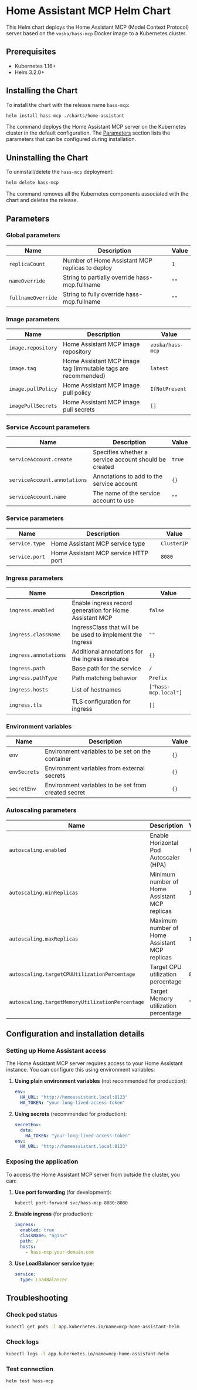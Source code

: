 # Home Assistant MCP Helm Chart

This Helm chart deploys the Home Assistant MCP (Model Context Protocol) server based on the `voska/hass-mcp` Docker image to a Kubernetes cluster.

## Prerequisites

- Kubernetes 1.16+
- Helm 3.2.0+

## Installing the Chart

To install the chart with the release name `hass-mcp`:

```bash
helm install hass-mcp ./charts/home-assistant
```

The command deploys the Home Assistant MCP server on the Kubernetes cluster in the default configuration. The [Parameters](#parameters) section lists the parameters that can be configured during installation.

## Uninstalling the Chart

To uninstall/delete the `hass-mcp` deployment:

```bash
helm delete hass-mcp
```

The command removes all the Kubernetes components associated with the chart and deletes the release.

## Parameters

### Global parameters

| Name                      | Description                                     | Value |
| ------------------------- | ----------------------------------------------- | ----- |
| `replicaCount`           | Number of Home Assistant MCP replicas to deploy        | `1`   |
| `nameOverride`           | String to partially override hass-mcp.fullname | `""`  |
| `fullnameOverride`       | String to fully override hass-mcp.fullname   | `""`  |

### Image parameters

| Name                | Description                                          | Value                    |
| ------------------- | ---------------------------------------------------- | ------------------------ |
| `image.repository`  | Home Assistant MCP image repository                          | `voska/hass-mcp` |
| `image.tag`         | Home Assistant MCP image tag (immutable tags are recommended) | `latest`                 |
| `image.pullPolicy`  | Home Assistant MCP image pull policy                         | `IfNotPresent`           |
| `imagePullSecrets`  | Home Assistant MCP image pull secrets                        | `[]`                     |

### Service Account parameters

| Name                         | Description                                                | Value  |
| ---------------------------- | ---------------------------------------------------------- | ------ |
| `serviceAccount.create`      | Specifies whether a service account should be created     | `true` |
| `serviceAccount.annotations` | Annotations to add to the service account                 | `{}`   |
| `serviceAccount.name`        | The name of the service account to use                    | `""`   |

### Service parameters

| Name           | Description                        | Value       |
| -------------- | ---------------------------------- | ----------- |
| `service.type` | Home Assistant MCP service type            | `ClusterIP` |
| `service.port` | Home Assistant MCP service HTTP port       | `8080`      |

### Ingress parameters

| Name                  | Description                                                | Value               |
| --------------------- | ---------------------------------------------------------- | ------------------- |
| `ingress.enabled`     | Enable ingress record generation for Home Assistant MCP          | `false`             |
| `ingress.className`   | IngressClass that will be be used to implement the Ingress | `""`                |
| `ingress.annotations` | Additional annotations for the Ingress resource           | `{}`                |
| `ingress.path` | Base path for the service | `/` |
| `ingress.pathType` | Path matching behavior | `Prefix` |
| `ingress.hosts` | List of hostnames | `["hass-mcp.local"]` |
| `ingress.tls`         | TLS configuration for ingress                             | `[]`                |

### Environment variables

| Name           | Description                                          | Value |
| -------------- | ---------------------------------------------------- | ----- |
| `env`          | Environment variables to be set on the container    | `{}`  |
| `envSecrets`   | Environment variables from external secrets         | `{}`  |
| `secretEnv`    | Environment variables to be set from created secret | `{}`  |

### Autoscaling parameters

| Name                                            | Description                                                                                                          | Value   |
| ----------------------------------------------- | -------------------------------------------------------------------------------------------------------------------- | ------- |
| `autoscaling.enabled`                           | Enable Horizontal Pod Autoscaler (HPA)                                                                              | `false` |
| `autoscaling.minReplicas`                       | Minimum number of Home Assistant MCP replicas                                                                               | `1`     |
| `autoscaling.maxReplicas`                       | Maximum number of Home Assistant MCP replicas                                                                               | `100`   |
| `autoscaling.targetCPUUtilizationPercentage`    | Target CPU utilization percentage                                                                                    | `80`    |
| `autoscaling.targetMemoryUtilizationPercentage` | Target Memory utilization percentage                                                                                 | `""`    |

## Configuration and installation details

### Setting up Home Assistant access

The Home Assistant MCP server requires access to your Home Assistant instance. You can configure this using environment variables:

1. **Using plain environment variables** (not recommended for production):

   ```yaml
   env:
     HA_URL: "http://homeassistant.local:8123"
     HA_TOKEN: "your-long-lived-access-token"
   ```

2. **Using secrets** (recommended for production):

   ```yaml
   secretEnv:
     data:
       HA_TOKEN: "your-long-lived-access-token"
   env:
     HA_URL: "http://homeassistant.local:8123"
   ```

### Exposing the application

To access the Home Assistant MCP server from outside the cluster, you can:

1. **Use port forwarding** (for development):

   ```bash
   kubectl port-forward svc/hass-mcp 8080:8080
   ```

2. **Enable ingress** (for production):

   ```yaml
   ingress:
     enabled: true
     className: "nginx"
     path: /
     hosts:
       - hass-mcp.your-domain.com
   ```

3. **Use LoadBalancer service type**:

   ```yaml
   service:
     type: LoadBalancer
   ```

## Troubleshooting

### Check pod status

```bash
kubectl get pods -l app.kubernetes.io/name=mcp-home-assistant-helm
```

### Check logs

```bash
kubectl logs -l app.kubernetes.io/name=mcp-home-assistant-helm
```

### Test connection

```bash
helm test hass-mcp
```
